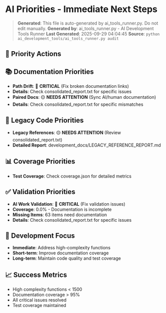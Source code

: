 # AI Priorities - Immediate Next Steps

> **Generated**: This file is auto-generated by ai_tools_runner.py. Do not edit manually.
> **Generated by**: ai_tools_runner.py - AI Development Tools Runner
> **Last Generated**: 2025-09-29 04:04:45
> **Source**: `python ai_development_tools/ai_tools_runner.py audit`

## 🎯 Priority Actions
## 📚 Documentation Priorities
- **Path Drift**: 🔴 **CRITICAL** (Fix broken documentation links)
- **Details**: Check consolidated_report.txt for specific issues
- **Paired Docs**: 🟡 **NEEDS ATTENTION** (Sync AI/human documentation)
- **Details**: Check consolidated_report.txt for specific mismatches

## 🧹 Legacy Code Priorities
- **Legacy References**: 🟡 **NEEDS ATTENTION** (Review consolidated_report.txt)
- **Detailed Report**: development_docs/LEGACY_REFERENCE_REPORT.md

## 📊 Coverage Priorities
- **Test Coverage**: Check coverage.json for detailed metrics

## ✅ Validation Priorities
- **AI Work Validation**: 🔴 **CRITICAL** (Fix validation issues)
- **Coverage**: 0.0% - Documentation is incomplete
- **Missing Items**: 63 items need documentation
- **Details**: Check consolidated_report.txt for specific issues

## 🚀 Development Focus
- **Immediate**: Address high-complexity functions
- **Short-term**: Improve documentation coverage
- **Long-term**: Maintain code quality and test coverage

## 📈 Success Metrics
- High complexity functions < 1500
- Documentation coverage > 95%
- All critical issues resolved
- Test coverage maintained

